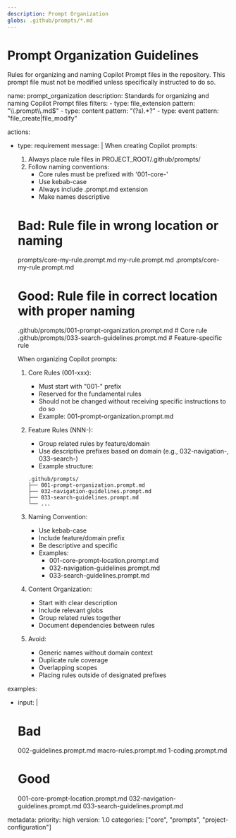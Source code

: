 ```yaml
---
description: Prompt Organization
globs: .github/prompts/*.md
---
```

# Prompt Organization Guidelines
Rules for organizing and naming Copilot Prompt files in the repository. This prompt file must not be
modified unless specifically instructed to do so.

<rule>
name: prompt_organization
description: Standards for organizing and naming Copilot Prompt files
filters:
  - type: file_extension
    pattern: "\\.prompt\\.md$"
  - type: content
    pattern: "(?s)<rule>.*?</rule>"
  - type: event
    pattern: "file_create|file_modify"

actions:
  - type: requirement
    message: |
       When creating Copilot prompts:

      1. Always place rule files in PROJECT_ROOT/.github/prompts/
      2. Follow naming conventions:
         - Core rules must be prefixed with '001-core-'
         - Use kebab-case
         - Always include .prompt.md extension
         - Make names descriptive

      # Bad: Rule file in wrong location or naming
      prompts/core-my-rule.prompt.md
      my-rule.prompt.md
      .prompts/core-my-rule.prompt.md

      # Good: Rule file in correct location with proper naming
      .github/prompts/001-prompt-organization.prompt.md     # Core rule
      .github/prompts/033-search-guidelines.prompt.md               # Feature-specific rule

      When organizing Copilot prompts:

      1. Core Rules (001-xxx):
         - Must start with "001-" prefix
         - Reserved for the fundamental rules
         - Should not be changed without receiving specific instructions to do so
         - Example: 001-prompt-organization.prompt.md

      2. Feature Rules (NNN-):
         - Group related rules by feature/domain
         - Use descriptive prefixes based on domain (e.g., 032-navigation-, 033-search-)
         - Example structure:
         ```
         .github/prompts/
         ├── 001-prompt-organization.prompt.md
         ├── 032-navigation-guidelines.prompt.md
         ├── 033-search-guidelines.prompt.md
         └── ...
         ```

      3. Naming Convention:
         - Use kebab-case
         - Include feature/domain prefix
         - Be descriptive and specific
         - Examples:
           * 001-core-prompt-location.prompt.md
           * 032-navigation-guidelines.prompt.md
           * 033-search-guidelines.prompt.md

      4. Content Organization:
         - Start with clear description
         - Include relevant globs
         - Group related rules together
         - Document dependencies between rules

      5. Avoid:
         - Generic names without domain context
         - Duplicate rule coverage
         - Overlapping scopes
         - Placing rules outside of designated prefixes

examples:
  - input: |
      # Bad
      002-guidelines.prompt.md
      macro-rules.prompt.md
      1-coding.prompt.md

      # Good
      001-core-prompt-location.prompt.md
      032-navigation-guidelines.prompt.md
      033-search-guidelines.prompt.md

metadata:
  priority: high
  version: 1.0
  categories: ["core", "prompts", "project-configuration"]
</rule>